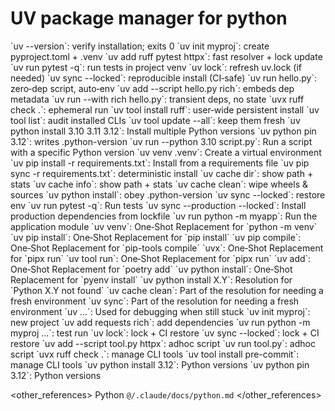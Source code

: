 # UV package manager for python

<preferences>
</preferences>

<commands>
  <command>`uv --version`: verify installation; exits 0</command>
  <command>`uv init myproj`: create pyproject.toml + .venv</command>
  <command>`uv add ruff pytest httpx`: fast resolver + lock update</command>
  <command>`uv run pytest -q`: run tests in project venv</command>
  <command>`uv lock`: refresh uv.lock (if needed)</command>
  <command>`uv sync --locked`: reproducible install (CI‑safe)</command>
  <command>`uv run hello.py`: zero‑dep script, auto‑env</command>
  <command>`uv add --script hello.py rich`: embeds dep metadata</command>
  <command>`uv run --with rich hello.py`: transient deps, no state</command>
  <command>`uvx ruff check .`: ephemeral run</command>
  <command>`uv tool install ruff`: user‑wide persistent install</command>
  <command>`uv tool list`: audit installed CLIs</command>
  <command>`uv tool update --all`: keep them fresh</command>
  <command>`uv python install 3.10 3.11 3.12`: Install multiple Python versions</command>
  <command>`uv python pin 3.12`: writes .python-version</command>
  <command>`uv run --python 3.10 script.py`: Run a script with a specific Python version</command>
  <command>`uv venv .venv`: Create a virtual environment</command>
  <command>`uv pip install -r requirements.txt`: Install from a requirements file</command>
  <command>`uv pip sync -r requirements.txt`: deterministic install</command>
  <command>`uv cache dir`: show path + stats</command>
  <command>`uv cache info`: show path + stats</command>
  <command>`uv cache clean`: wipe wheels & sources</command>
  <command>`uv python install`: obey .python-version</command>
  <command>`uv sync --locked`: restore env</command>
  <command>`uv run pytest -q`: Run tests</command>
  <command>`uv sync --production --locked`: Install production dependencies from lockfile</command>
  <command>`uv run python -m myapp`: Run the application module</command>
  <command>`uv venv`: One‑Shot Replacement for `python -m venv`</command>
  <command>`uv pip install`: One‑Shot Replacement for `pip install`</command>
  <command>`uv pip compile`: One‑Shot Replacement for `pip-tools compile`</command>
  <command>`uvx`: One‑Shot Replacement for `pipx run`</command>
  <command>`uv tool run`: One‑Shot Replacement for `pipx run`</command>
  <command>`uv add`: One‑Shot Replacement for `poetry add`</command>
  <command>`uv python install`: One‑Shot Replacement for `pyenv install`</command>
  <command>`uv python install X.Y`: Resolution for `Python X.Y not found`</command>
  <command>`uv cache clean`: Part of the resolution for needing a fresh environment</command>
  <command>`uv sync`: Part of the resolution for needing a fresh environment</command>
  <command>`uv ...`: Used for debugging when still stuck</command>
  <command>`uv init myproj`: new project</command>
  <command>`uv add requests rich`: add dependencies</command>
  <command>`uv run python -m myproj ...`: test run</command>
  <command>`uv lock`: lock + CI restore</command>
  <command>`uv sync --locked`: lock + CI restore</command>
  <command>`uv add --script tool.py httpx`: adhoc script</command>
  <command>`uv run tool.py`: adhoc script</command>
  <command>`uvx ruff check .`: manage CLI tools</command>
  <command>`uv tool install pre-commit`: manage CLI tools</command>
  <command>`uv python install 3.12`: Python versions</command>
  <command>`uv python pin 3.12`: Python versions</command>
</commands>

<other_references>
  Python `@/.claude/docs/python.md`
</other_references>

